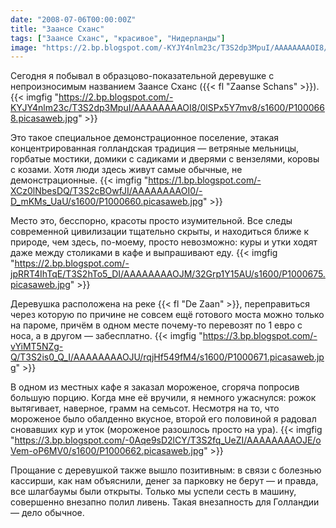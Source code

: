 ```yaml
---
date: "2008-07-06T00:00:00Z"
title: "Заансе Сханс"
tags: ["Заансе Сханс", "красивое", "Нидерланды"]
image: "https://2.bp.blogspot.com/-KYJY4nlm23c/T3S2dp3MpuI/AAAAAAAAOI8/0lSPx5Y7mv8/s1600/P1000668.picasaweb.jpg"
---
```


Сегодня я побывал в образцово-показательной деревушке с непроизносимым названием Заансе Сханс ({{< fl "Zaanse Schans" >}}).
{{< imgfig "https://2.bp.blogspot.com/-KYJY4nlm23c/T3S2dp3MpuI/AAAAAAAAOI8/0lSPx5Y7mv8/s1600/P1000668.picasaweb.jpg" >}}

<!--more-->

Это такое специальное демонстрационное поселение, этакая концентрированная голландская традиция — ветряные мельницы, горбатые мостики, домики с садиками и дверями с вензелями, коровы с козами. Хотя люди здесь живут самые обычные, не демонстрационные.
{{< imgfig "https://1.bp.blogspot.com/-XCz0lNbesDQ/T3S2cBOwfJI/AAAAAAAAOI0/-D_mKMs_UaU/s1600/P1000660.picasaweb.jpg" >}}

Место это, бесспорно, красоты просто изумительной. Все следы современной цивилизации тщательно скрыты, и находиться ближе к природе, чем здесь, по-моему, просто невозможно: куры и утки ходят даже между столиками в кафе и выпрашивают еду.
{{< imgfig "https://2.bp.blogspot.com/-jpRRT4IhTqE/T3S2hTo5_DI/AAAAAAAAOJM/32Grp1Y15AU/s1600/P1000675.picasaweb.jpg" >}}

Деревушка расположена на реке {{< fl "De Zaan" >}}, переправиться через которую по причине не совсем ещё готового моста можно только на пароме, причём в одном месте почему-то перевозят по 1 евро с носа, а в другом — забесплатно.
{{< imgfig "https://3.bp.blogspot.com/-vYiMT5NZg-Q/T3S2is0_Q_I/AAAAAAAAOJU/rqjHf549fM4/s1600/P1000671.picasaweb.jpg" >}}

В одном из местных кафе я заказал мороженое, сгоряча попросив большую порцию. Когда мне её вручили, я немного ужаснулся: рожок вытягивает, наверное, грамм на семьсот. Несмотря на то, что мороженое было обалденно вкусное, второй его половиной я радовал сновавших кур и уток (мороженое разошлось просто на ура).
{{< imgfig "https://3.bp.blogspot.com/-0Aqe9sD2lCY/T3S2fq_UeZI/AAAAAAAAOJE/oVem-oP6MV0/s1600/P1000662.picasaweb.jpg" >}}

Прощание с деревушкой также вышло позитивным: в связи с болезнью кассирши, как нам объяснили, денег за парковку не берут — и правда, все шлагбаумы были открыты. Только мы успели сесть в машину, совершенно внезапно полил ливень. Такая внезапность для Голландии — дело обычное.
